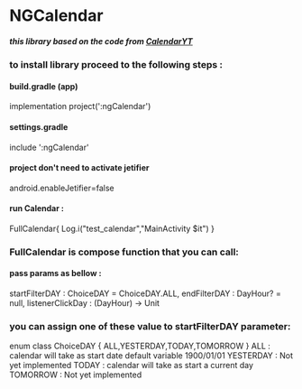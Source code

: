 # NGCalendar 
##### this library based on the code from <a href="https://github.com/MatthiasKerat/CalendarYT">CalendarYT</a>

### to install library proceed to the following steps :

#### build.gradle (app)
implementation project(':ngCalendar')

#### settings.gradle
include ':ngCalendar'

#### project don't need to activate jetifier 
android.enableJetifier=false

#### run Calendar :
FullCalendar{
    Log.i("test_calendar","MainActivity $it")
}

### FullCalendar is compose function that you can call: 
#### pass params as bellow : 
startFilterDAY : ChoiceDAY = ChoiceDAY.ALL,
endFilterDAY : DayHour? = null,
listenerClickDay : (DayHour) -> Unit

### you can assign one of these value to startFilterDAY parameter: 
enum class ChoiceDAY {
    ALL,YESTERDAY,TODAY,TOMORROW
}
ALL         : calendar will take as start date default variable 1900/01/01 
YESTERDAY   : Not yet implemented
TODAY       : calendar will take as start a current day 
TOMORROW    : Not yet implemented